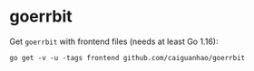 # goerrbit

Get `goerrbit` with frontend files (needs at least Go 1.16):

```
go get -v -u -tags frontend github.com/caiguanhao/goerrbit
```
